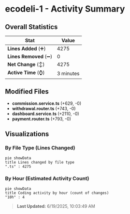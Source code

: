# ecodeli-1 - Activity Summary 

## Overall Statistics

| Stat                   | Value                                                             |
| ---------------------- | ----------------------------------------------------------------- |
| **Lines Added** (➕)   | 4275                                          |
| **Lines Removed** (➖) | 0                                        |
| **Net Change** (↕)    | 4275                |
| **Active Time** (⌚)   | 3 minutes |


## Modified Files
- **commission.service.ts** (+629, -0)
- **withdrawal.router.ts** (+743, -0)
- **dashboard.service.ts** (+2110, -0)
- **payment.router.ts** (+793, -0)

## Visualizations

### By File Type (Lines Changed)

```mermaid
pie showData
title Lines changed by file type
".ts" : 4275
```

### By Hour (Estimated Activity Count)

```mermaid
pie showData
title Coding activity by hour (count of changes)
"10h" : 4
```


> **Last Updated:** 6/19/2025, 10:03:49 AM
